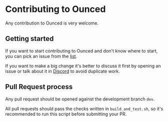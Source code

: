 # Contributing to Ounced

Any contribution to Ounced is very welcome.

## Getting started

If you want to start contributing to Ounced and don't know where to start, you can pick an issue from
the [list](https://github.com/kaspanet/ounced/issues).

If you want to make a big change it's better to discuss it first by opening an issue or talk about it in
[Discord](https://discord.gg/WmGhhzk) to avoid duplicate work.

## Pull Request process

Any pull request should be opened against the development branch `dev`.

All pull requests should pass the checks written in `build_and_test.sh`, so it's recommended to run this script before
submitting your PR.